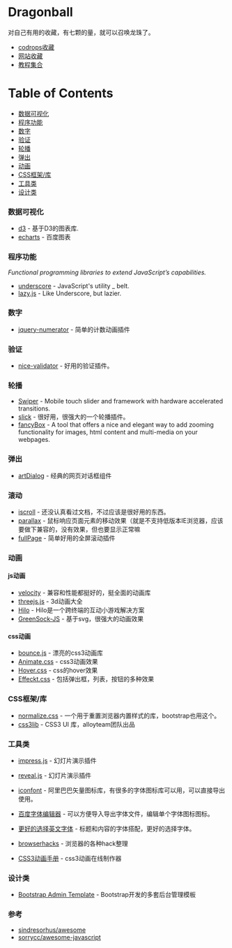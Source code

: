 ﻿# Dragonball

对自己有用的收藏，有七颗的量，就可以召唤龙珠了。
* [codrops收藏](codrops.md)
* [网站收藏](website.md)
* [教程集合](tutorial.md)

# Table of Contents

* [数据可视化](#数据可视化)
* [程序功能](#程序功能)
* [数字](#数字)
* [验证](#验证)
* [轮播](#轮播)
* [弹出](#弹出)
* [动画](#动画)
* [CSS框架/库](#CSS框架/库)
* [工具类](#工具类)
* [设计类](#设计类)

### 数据可视化

* [d3](https://github.com/mbostock/d3) - 基于D3的图表库.
* [echarts](https://github.com/ecomfe/echarts) - 百度图表

### 程序功能
*Functional programming libraries to extend JavaScript’s capabilities.*

* [underscore](https://github.com/jashkenas/underscore) - JavaScript's utility _ belt.
* [lazy.js](https://github.com/dtao/lazy.js) - Like Underscore, but lazier.

### 数字

* [jquery-numerator](https://github.com/garethdn/jquery-numerator) - 简单的计数动画插件

### 验证

* [nice-validator](https://github.com/niceue/nice-validator) - 好用的验证插件。

### 轮播

* [Swiper](https://github.com/nolimits4web/Swiper) - Mobile touch slider and framework with hardware accelerated transitions.
* [slick](https://github.com/kenwheeler/slick) - 很好用，很强大的一个轮播插件。
* [fancyBox](https://github.com/fancyapps/fancyBox) - A tool that offers a nice and elegant way to add zooming functionality for images, html content and multi-media on your webpages.

### 弹出

* [artDialog](https://github.com/aui/artDialog) - 经典的网页对话框组件

### 滚动

* [iscroll](https://github.com/cubiq/iscroll) - 还没认真看过文档，不过应该是很好用的东西。
* [parallax](https://github.com/wagerfield/parallax) - 鼠标响应页面元素的移动效果（就是不支持低版本IE浏览器，应该要做下兼容的，没有效果，但也要显示正常嘛
* [fullPage](https://github.com/alvarotrigo/fullPage.js) - 简单好用的全屏滚动插件

### 动画

#### js动画

* [velocity](https://github.com/julianshapiro/velocity) - 兼容和性能都挺好的，挺全面的动画库
* [threejs.js](http://threejs.org/) - 3d动画大全
* [Hilo](https://github.com/hiloteam/Hilo) - Hilo是一个跨终端的互动小游戏解决方案
* [GreenSock-JS](https://github.com/greensock/GreenSock-JS) - 基于svg，很强大的动画效果

#### css动画

* [bounce.js](https://github.com/tictail/bounce.js) - 漂亮的css3动画库
* [Animate.css](https://daneden.github.io/animate.css/) - css3动画效果
* [Hover.css](http://ianlunn.github.io/Hover/) - css的hover效果
* [Effeckt.css](https://github.com/h5bp/Effeckt.css) - 包括弹出框，列表，按钮的多种效果

### CSS框架/库

* [normalize.css](https://github.com/necolas/normalize.css) - 一个用于重置浏览器内置样式的库，bootstrap也用这个。
* [css3lib](http://css3lib.alloyteam.com/) -  CSS3 UI 库，alloyteam团队出品 

### 工具类

* [impress.js](https://github.com/impress/impress.js) - 幻灯片演示插件
* [reveal.js](https://github.com/hakimel/reveal.js) - 幻灯片演示插件

* [iconfont](http://iconfont.cn/) - 阿里巴巴矢量图标库，有很多的字体图标库可以用，可以直接导出使用。
* [百度字体编辑器](http://font.baidu.com/editor/) - 可以方便导入导出字体文件，编辑单个字体图标图标。
* [更好的选择英文字体](http://fontpair.co/) - 标题和内容的字体搭配，更好的选择字体。

* [browserhacks](http://browserhacks.com/) - 浏览器的各种hack整理

* [CSS3动画手册](http://isux.tencent.com/css3/index.html) - css3动画在线制作器

### 设计类
* [Bootstrap Admin Template](http://getbootstrapadmin.com/remark/) - Bootstrap开发的多套后台管理模板

### 参考
* [sindresorhus/awesome](https://github.com/sindresorhus/awesome)
* [sorrycc/awesome-javascript](https://github.com/sorrycc/awesome-javascript)
